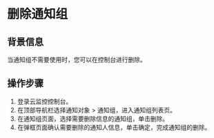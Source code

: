 # 删除通知组

## 背景信息
当通知组不需要使用时，您可以在控制台进行删除。

## 操作步骤
1. 登录云监控控制台。
2. 在顶部导航栏选择通知对象  > 通知组，进入通知组列表页。
3. 在通知组页面，选择需要删除信息的通知组，单击删除。
4. 在弹框页面确认需要删除的通知人信息，单击确定，完成通知组的删除。
